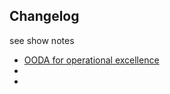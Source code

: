 
## Changelog
see show notes

- [OODA for operational excellence](https://changelog.com/shipit/4)
- 
- 

<!--stackedit_data:
eyJoaXN0b3J5IjpbLTE4NTU3MjMxNDQsNzMwOTk4MTE2XX0=
-->